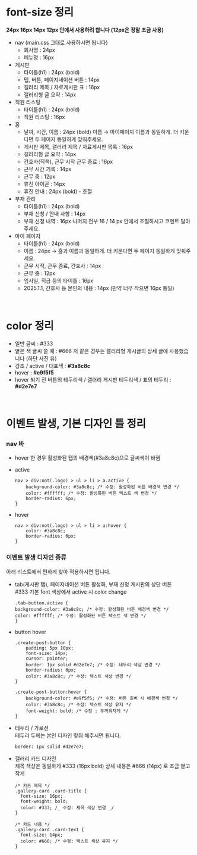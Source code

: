 # font-size 정리

**24px 16px 14px 12px 안에서 사용하려 합니다 (12px은 정말 조금 사용)**

- nav (main.css 그대로 사용하시면 됩니다)
  - 회사명 : 24px
  - 메뉴명 : 16px
- 게시판
  - 타이틀(h1) : 24px (bold)
  - 탭, 버튼, 페이지네이션 버튼 : 14px
  - 갤러리 제목 / 자료게시판 표 : 16px
  - 갤러리형 글 요약 : 14px
- 직원 리스팅
  - 타이틀(h1) : 24px (bold)
  - 직원 리스팅 : 16px
- 홈
  - 날짜, 시간, 이름 : 24px (bold)
    이름 → 마이페이지 이름과 동일하게. 더 키운다면 두 페이지 동일하게 맞춰주세요.
  - 게시판 제목, 갤러리 제목 / 자료게시판 목록 : 16px
  - 갤러리형 글 요약 : 14px
  - 간호사(직책), 근무 시작 근무 종료 : 16px
  - 근무 시간 기록 : 14px
  - 근무 중 : 12px
  - 휴진 아이콘 : 14px
  - 휴진 안내 : 24px (bold) - 조절
- 부재 관리
  - 타이틀(h1) : 24px (bold)
  - 부재 신청 / 안내 사항 : 14px
  - 부재 신청 내역 : 16px
    나머지 전부 16 / 14 px 안에서 조절하시고 코멘트 달아주세요.
- 마이 페이지
  - 타이틀(h1) : 24px (bold)
  - 이름 : 24px → 홈과 이름과 동일하게. 더 키운다면 두 페이지 동일하게 맞춰주세요.
  - 근무 시작, 근무 종료, 간호사 : 14px
  - 근무 중 : 12px
  - 입사일, 직급 등의 타이틀 : 16px
  - 2025.1.1, 간호사 등 본인의 내용 : 14px (만약 너무 작으면 16px 통일)

<br/>

# color 정리

- 일반 글씨 : #333
- 옅은 색 글씨 쓸 때 : #666
  저 같은 경우는 갤러리형 게시글의 상세 글에 사용했습니다 (하단 사진 유)
- 강조 / active / 대표색 : **#3a8c8c**
- hover : **#e9f5f5**
- hover 되기 전 버튼의 테두리색 / 갤러리 게시판 테두리색 / 표의 테두리 : **#d2e7e7**

<br/>

# 이벤트 발생, 기본 디자인 틀 정리

### nav 바

- hover 한 경우 활성화된 탭의 배경색(#3a8c8c)으로 글씨색이 바뀜

- active
  ```
  nav > div:not(.logo) > ul > li > a.active {
      background-color: #3a8c8c; /* 수정: 활성화된 버튼 배경색 변경 */
      color: #ffffff; /* 수정: 활성화된 버튼 텍스트 색 변경 */
      border-radius: 6px;
  }
  ```
- hover
  ```
  nav > div:not(.logo) > ul > li > a:hover {
      color: #3a8c8c;
      border-radius: 6px;
  }
  ```

### 이벤트 발생 디자인 종류

아래 리스트에서 편하게 찾아 적용하시면 됩니다.

- tab(게시판 탭), 페이지네이션 버튼 활성화, 부재 신청 게시판의 상단 버튼  
  #333 기본 font 색상에서 active 시 color change
  ```
  .tab-button.active {
  background-color: #3a8c8c; /* 수정: 활성화된 버튼 배경색 변경 */
  color: #ffffff; /* 수정: 활성화된 버튼 텍스트 색 변경 */
  }
- button hover

  ```
  .create-post-button {
      padding: 5px 10px;
      font-size: 14px;
      cursor: pointer;
      border: 1px solid #d2e7e7; /* 수정: 테두리 색상 변경 */
      border-radius: 6px;
      color: #3a8c8c; /* 수정: 텍스트 색상 변경 */
  }

  .create-post-button:hover {
      background-color: #e9f5f5; /* 수정: 버튼 호버 시 배경색 변경 */
      color: #3a8c8c; /* 수정: 텍스트 색상 유지 */
      font-weight: bold; /* 수정 : 두꺼워지게 */
  }
  ```

- 테두리 / 가로선  
  테두리 두께는 본인 디자인 맞춰 해주시면 됩니다.
  ```
  border: 1px solid #d2e7e7;
- 갤러리 카드 디자인  
  제목 색상은 동일하게 #333 (16px bold) 상세 내용은 #666 (14px) 로 조금 옅고 작게
  ```
  /* 카드 제목 */
  .gallery-card .card-title {
    font-size: 16px;
    font-weight: bold;
    color: #333; /_ 수정: 제목 색상 변경 _/
  }

  /* 카드 내용 */
  .gallery-card .card-text {
    font-size: 14px;
    color: #666; /* 수정: 텍스트 색상 유지 */
  }
